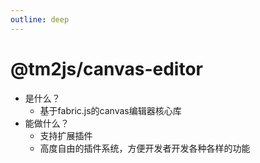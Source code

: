 ```yaml
---
outline: deep
---
```


# @tm2js/canvas-editor

- 是什么？
  - 基于fabric.js的canvas编辑器核心库
- 能做什么？
  - 支持扩展插件
  - 高度自由的插件系统，方便开发者开发各种各样的功能
